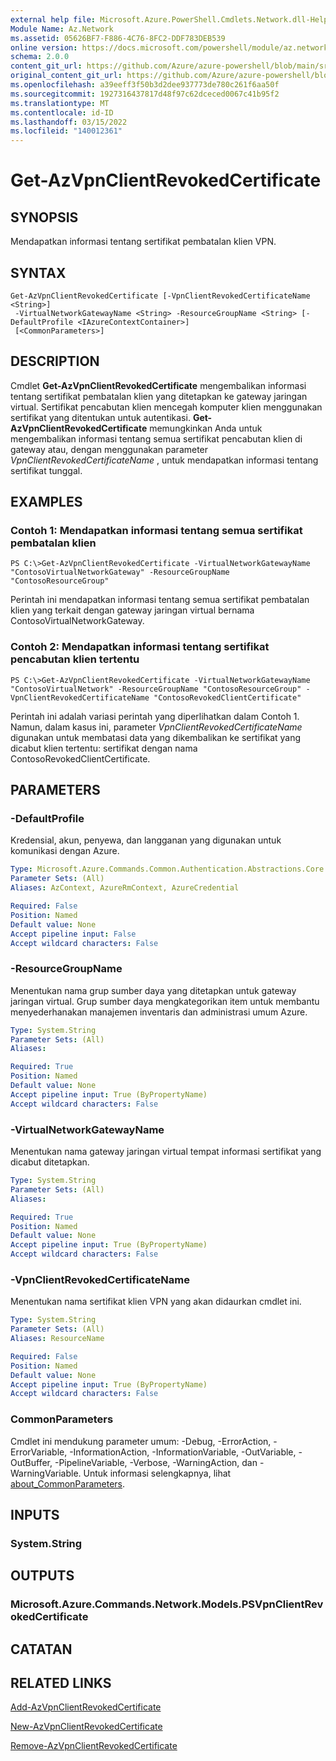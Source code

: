```yaml
---
external help file: Microsoft.Azure.PowerShell.Cmdlets.Network.dll-Help.xml
Module Name: Az.Network
ms.assetid: 05626BF7-F886-4C76-8FC2-DDF783DEB539
online version: https://docs.microsoft.com/powershell/module/az.network/get-azvpnclientrevokedcertificate
schema: 2.0.0
content_git_url: https://github.com/Azure/azure-powershell/blob/main/src/Network/Network/help/Get-AzVpnClientRevokedCertificate.md
original_content_git_url: https://github.com/Azure/azure-powershell/blob/main/src/Network/Network/help/Get-AzVpnClientRevokedCertificate.md
ms.openlocfilehash: a39eeff3f50b3d2dee937773de780c261f6aa50f
ms.sourcegitcommit: 1927316437817d48f97c62dceced0067c41b95f2
ms.translationtype: MT
ms.contentlocale: id-ID
ms.lasthandoff: 03/15/2022
ms.locfileid: "140012361"
---
```

# Get-AzVpnClientRevokedCertificate

## SYNOPSIS
Mendapatkan informasi tentang sertifikat pembatalan klien VPN.

## SYNTAX

```
Get-AzVpnClientRevokedCertificate [-VpnClientRevokedCertificateName <String>]
 -VirtualNetworkGatewayName <String> -ResourceGroupName <String> [-DefaultProfile <IAzureContextContainer>]
 [<CommonParameters>]
```

## DESCRIPTION
Cmdlet **Get-AzVpnClientRevokedCertificate** mengembalikan informasi tentang sertifikat pembatalan klien yang ditetapkan ke gateway jaringan virtual.
Sertifikat pencabutan klien mencegah komputer klien menggunakan sertifikat yang ditentukan untuk autentikasi.
**Get-AzVpnClientRevokedCertificate** memungkinkan Anda untuk mengembalikan informasi tentang semua sertifikat pencabutan klien di gateway atau, dengan menggunakan parameter *VpnClientRevokedCertificateName* , untuk mendapatkan informasi tentang sertifikat tunggal.

## EXAMPLES

### Contoh 1: Mendapatkan informasi tentang semua sertifikat pembatalan klien
```
PS C:\>Get-AzVpnClientRevokedCertificate -VirtualNetworkGatewayName "ContosoVirtualNetworkGateway" -ResourceGroupName "ContosoResourceGroup"
```

Perintah ini mendapatkan informasi tentang semua sertifikat pembatalan klien yang terkait dengan gateway jaringan virtual bernama ContosoVirtualNetworkGateway.

### Contoh 2: Mendapatkan informasi tentang sertifikat pencabutan klien tertentu
```
PS C:\>Get-AzVpnClientRevokedCertificate -VirtualNetworkGatewayName "ContosoVirtualNetwork" -ResourceGroupName "ContosoResourceGroup" -VpnClientRevokedCertificateName "ContosoRevokedClientCertificate"
```

Perintah ini adalah variasi perintah yang diperlihatkan dalam Contoh 1.
Namun, dalam kasus ini, parameter *VpnClientRevokedCertificateName* digunakan untuk membatasi data yang dikembalikan ke sertifikat yang dicabut klien tertentu: sertifikat dengan nama ContosoRevokedClientCertificate.

## PARAMETERS

### -DefaultProfile
Kredensial, akun, penyewa, dan langganan yang digunakan untuk komunikasi dengan Azure.

```yaml
Type: Microsoft.Azure.Commands.Common.Authentication.Abstractions.Core.IAzureContextContainer
Parameter Sets: (All)
Aliases: AzContext, AzureRmContext, AzureCredential

Required: False
Position: Named
Default value: None
Accept pipeline input: False
Accept wildcard characters: False
```

### -ResourceGroupName
Menentukan nama grup sumber daya yang ditetapkan untuk gateway jaringan virtual.
Grup sumber daya mengkategorikan item untuk membantu menyederhanakan manajemen inventaris dan administrasi umum Azure.

```yaml
Type: System.String
Parameter Sets: (All)
Aliases:

Required: True
Position: Named
Default value: None
Accept pipeline input: True (ByPropertyName)
Accept wildcard characters: False
```

### -VirtualNetworkGatewayName
Menentukan nama gateway jaringan virtual tempat informasi sertifikat yang dicabut ditetapkan.

```yaml
Type: System.String
Parameter Sets: (All)
Aliases:

Required: True
Position: Named
Default value: None
Accept pipeline input: True (ByPropertyName)
Accept wildcard characters: False
```

### -VpnClientRevokedCertificateName
Menentukan nama sertifikat klien VPN yang akan didaurkan cmdlet ini.

```yaml
Type: System.String
Parameter Sets: (All)
Aliases: ResourceName

Required: False
Position: Named
Default value: None
Accept pipeline input: True (ByPropertyName)
Accept wildcard characters: False
```

### CommonParameters
Cmdlet ini mendukung parameter umum: -Debug, -ErrorAction, -ErrorVariable, -InformationAction, -InformationVariable, -OutVariable, -OutBuffer, -PipelineVariable, -Verbose, -WarningAction, dan -WarningVariable. Untuk informasi selengkapnya, lihat [about_CommonParameters](http://go.microsoft.com/fwlink/?LinkID=113216).

## INPUTS

### System.String

## OUTPUTS

### Microsoft.Azure.Commands.Network.Models.PSVpnClientRevokedCertificate

## CATATAN

## RELATED LINKS

[Add-AzVpnClientRevokedCertificate](./Add-AzVpnClientRevokedCertificate.md)

[New-AzVpnClientRevokedCertificate](./New-AzVpnClientRevokedCertificate.md)

[Remove-AzVpnClientRevokedCertificate](./Remove-AzVpnClientRevokedCertificate.md)


